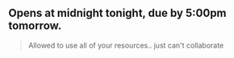 ## Opens at midnight tonight, due by 5:00pm tomorrow.

> Allowed to use all of your resources.. just can't collaborate
